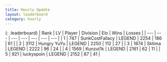 ```yaml
---
title: Hourly Update
layout: leaderboard
category: hourly
---
```


{: .leaderboard}
| Rank | LV | Player | Division | Elo | Wins | Losses |
| --- | --- | --- | --- | --- | --- | --- |
| <span data-change="1">1</span> | 747 | <span title="ID: 402846">SunkCostFallacy</span> | LEGEND | <span data-change="8">2254</span> | <span data-change="3">186</span> | <span data-change="0">61</span> |
| <span data-change="-1">2</span> | 3112 | <span title="ID: 164871">Hungry YuYu</span> | LEGEND | <span data-change="0">2250</span> | <span data-change="0">112</span> | <span data-change="0">27</span> |
| <span data-change="0">3</span> | 1874 | <span title="ID: 353063">Sktima</span> | LEGEND | <span data-change="0">2222</span> | <span data-change="0">96</span> | <span data-change="0">24</span> |
| <span data-change="0">4</span> | 1569 | <span title="ID: 392407">Kunzut1k</span> | LEGEND | <span data-change="0">2161</span> | <span data-change="0">62</span> | <span data-change="0">11</span> |
| <span data-change="0">5</span> | 921 | <span title="ID: 512212">luckyspoin</span> | LEGEND | <span data-change="0">2152</span> | <span data-change="0">87</span> | <span data-change="0">41</span> |